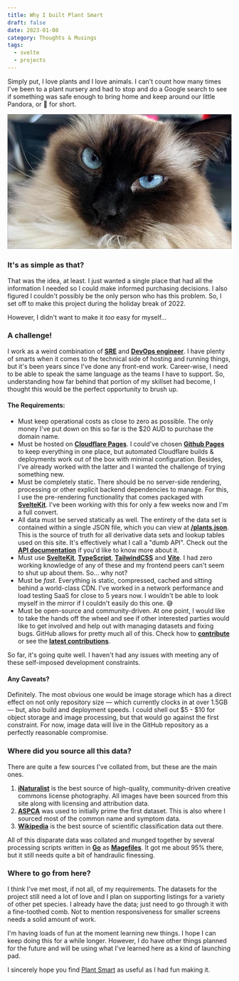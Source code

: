 ```yaml
---
title: Why I built Plant Smart
draft: false
date: 2023-01-08
category: Thoughts & Musings
tags:
  - svelte
  - projects
---
```

Simply put, I love plants and I love animals. I can't count how many times I've been to a plant nursery and had to stop and do a Google search to see if something was safe enough to bring home and keep around our little Pandora, or 🐼 for short.

<!--more-->

![](panda.png)

### It's as simple as that?

That was the idea, at least. I just wanted a single place that had all the information I needed so I could make informed purchasing decisions. I also figured I couldn't possibly be the only person who has this problem. So, I set off to make this project during the holiday break of 2022.

However, I didn't want to make it *too* easy for myself...

### A challenge!

I work as a weird combination of [**SRE**](https://en.wikipedia.org/wiki/Site_reliability_engineering) and [**DevOps engineer**](https://en.wikipedia.org/wiki/DevOps). I have plenty of smarts when it comes to the technical side of hosting and running things, but it's been years since I've done any front-end work. Career-wise, I need to be able to speak the same language as the teams I have to support. So, understanding how far behind that portion of my skillset had become, I thought this would be the perfect opportunity to brush up.

#### The Requirements:

* Must keep operational costs as close to zero as possible. The only money I've put down on this so far is the $20 AUD to purchase the domain name.
* Must be hosted on [**Cloudflare Pages**](https://pages.cloudflare.com/). I could've chosen [**Github Pages**](https://pages.github.com/) to keep everything in one place, but automated Cloudflare builds & deployments work out of the box with minimal configuration. Besides, I've already worked with the latter and I wanted the challenge of trying something new.
* Must be completely static. There should be no server-side rendering, processing or other explicit backend dependencies to manage. For this, I use the pre-rendering functionality that comes packaged with [**SvelteKit**](https://kit.svelte.dev/). I've been working with this for only a few weeks now and I'm a full convert.
* All data must be served statically as well. The entirety of the data set is contained within a single JSON file, which you can view at [**/plants.json**](https://plantsm.art/plants.json). This is the source of truth for all derivative data sets and lookup tables used on this site. It's effectively what I call a "dumb API". Check out the [**API documentation**](http://localhost:5173/api) if you'd like to know more about it.
* Must use [**SvelteKit**](https://kit.svelte.dev/), [**TypeScript**](https://www.typescriptlang.org/), [**TailwindCSS**](https://tailwindcss.com/) and [**Vite**](https://vitejs.dev/). I had zero working knowledge of any of these and my frontend peers can't seem to shut up about them. So... why not?
* Must be *fast*. Everything is static, compressed, cached and sitting behind a world-class CDN. I've worked in a network performance and load testing SaaS for close to 5 years now. I wouldn't be able to look myself in the mirror if I couldn't easily do this one. 😅
* Must be open-source and community-driven. At one point, I would like to take the hands off the wheel and see if other interested parties would like to get involved and help out with managing datasets and fixing bugs. GitHub allows for pretty much all of this. Check how to [**contribute**](http://plantsm.art/contribute) or see the [**latest contributions**](http://plantsm.art/updates).

So far, it's going quite well. I haven't had any issues with meeting any of these self-imposed development constraints.

#### Any Caveats?

Definitely. The most obvious one would be image storage which has a direct effect on not only repository size — which currently clocks in at over 1.5GB — but, also build and deployment speeds. I could shell out $5 - $10 for object storage and image processing, but that would go against the first constraint. For now, image data will live in the GitHub repository as a perfectly reasonable compromise.

### Where did you source all this data?

There are quite a few sources I've collated from, but these are the main ones.

1. [**iNaturalist**](https://www.inaturalist.org/) is the best source of high-quality, community-driven creative commons license photography. All images have been sourced from this site along with licensing and attribution data.
2. [**ASPCA**](https://www.aspca.org/) was used to initially prime the first dataset. This is also where I sourced most of the common name and symptom data.
3. [**Wikipedia**](https://en.wikipedia.org/wiki/Plant) is the best source of scientific classification data out there.

All of this disparate data was collated and munged together by several processing scripts written in [**Go**](https://go.dev/) as [**Magefiles**](https://magefile.org/). It got me about 95% there, but it still needs quite a bit of handraulic finessing.

### Where to go from here?

I think I've met most, if not all, of my requirements. The datasets for the project still need a lot of love and I plan on supporting listings for a variety of other pet species. I already have the data; just need to go through it with a fine-toothed comb. Not to mention responsiveness for smaller screens needs a solid amount of work.

I'm having loads of fun at the moment learning new things. I hope I can keep doing this for a while longer. However, I do have other things planned for the future and will be using what I've learned here as a kind of launching pad.

I sincerely hope you find [Plant Smart](https://plantsm.art) as useful as I had fun making it.